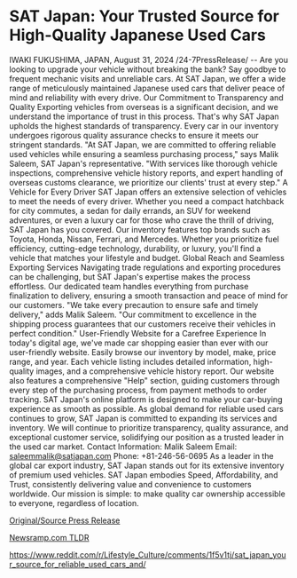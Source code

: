 # SAT Japan: Your Trusted Source for High-Quality Japanese Used Cars

IWAKI FUKUSHIMA, JAPAN, August 31, 2024 /24-7PressRelease/ -- Are you looking to upgrade your vehicle without breaking the bank? Say goodbye to frequent mechanic visits and unreliable cars. At SAT Japan, we offer a wide range of meticulously maintained Japanese used cars that deliver peace of mind and reliability with every drive.  Our Commitment to Transparency and Quality  Exporting vehicles from overseas is a significant decision, and we understand the importance of trust in this process. That's why SAT Japan upholds the highest standards of transparency. Every car in our inventory undergoes rigorous quality assurance checks to ensure it meets our stringent standards.  "At SAT Japan, we are committed to offering reliable used vehicles while ensuring a seamless purchasing process," says Malik Saleem, SAT Japan's representative. "With services like thorough vehicle inspections, comprehensive vehicle history reports, and expert handling of overseas customs clearance, we prioritize our clients' trust at every step."  A Vehicle for Every Driver  SAT Japan offers an extensive selection of vehicles to meet the needs of every driver. Whether you need a compact hatchback for city commutes, a sedan for daily errands, an SUV for weekend adventures, or even a luxury car for those who crave the thrill of driving, SAT Japan has you covered.  Our inventory features top brands such as Toyota, Honda, Nissan, Ferrari, and Mercedes. Whether you prioritize fuel efficiency, cutting-edge technology, durability, or luxury, you'll find a vehicle that matches your lifestyle and budget.  Global Reach and Seamless Exporting Services  Navigating trade regulations and exporting procedures can be challenging, but SAT Japan's expertise makes the process effortless. Our dedicated team handles everything from purchase finalization to delivery, ensuring a smooth transaction and peace of mind for our customers.  "We take every precaution to ensure safe and timely delivery," adds Malik Saleem. "Our commitment to excellence in the shipping process guarantees that our customers receive their vehicles in perfect condition."  User-Friendly Website for a Carefree Experience  In today's digital age, we've made car shopping easier than ever with our user-friendly website. Easily browse our inventory by model, make, price range, and year. Each vehicle listing includes detailed information, high-quality images, and a comprehensive vehicle history report.  Our website also features a comprehensive "Help" section, guiding customers through every step of the purchasing process, from payment methods to order tracking. SAT Japan's online platform is designed to make your car-buying experience as smooth as possible.  As global demand for reliable used cars continues to grow, SAT Japan is committed to expanding its services and inventory. We will continue to prioritize transparency, quality assurance, and exceptional customer service, solidifying our position as a trusted leader in the used car market.  Contact Information: Malik Saleem Email: saleemmalik@satjapan.com Phone: +81-246-56-0695  As a leader in the global car export industry, SAT Japan stands out for its extensive inventory of premium used vehicles. SAT Japan embodies Speed, Affordability, and Trust, consistently delivering value and convenience to customers worldwide. Our mission is simple: to make quality car ownership accessible to everyone, regardless of location. 

[Original/Source Press Release](https://www.24-7pressrelease.com/press-release/513939/sat-japan-your-trusted-source-for-high-quality-japanese-used-cars)
                    

[Newsramp.com TLDR](None) 

https://www.reddit.com/r/Lifestyle_Culture/comments/1f5v1tj/sat_japan_your_source_for_reliable_used_cars_and/